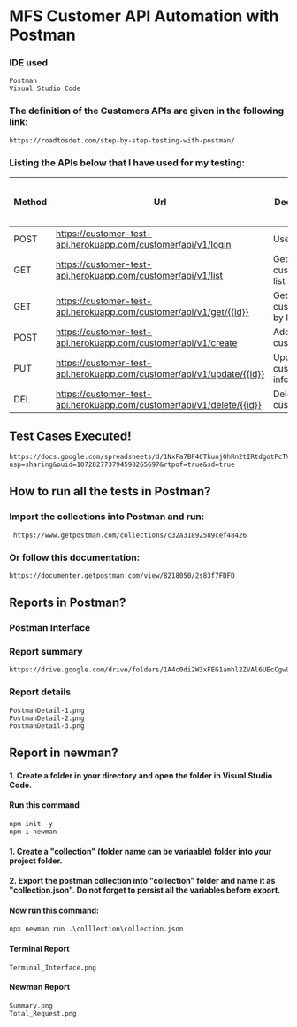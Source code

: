 # MFS Customer API Automation with Postman
### IDE used
    Postman
    Visual Studio Code
### The definition of the Customers APIs are given in the following link:
    https://roadtosdet.com/step-by-step-testing-with-postman/

### Listing the APIs below that I have used for my testing:

|Method|                        Url	                                    | Decription	|Sample Valid Request Body|
|------|-------------------------------------------------------------------|--------------|------------------------|
| POST |https://customer-test-api.herokuapp.com/customer/api/v1/login      |User login |  JSON     |
| GET  |https://customer-test-api.herokuapp.com/customer/api/v1/list       |Get customer list |	 VOID  |
| GET  |https://customer-test-api.herokuapp.com/customer/api/v1/get/{{id}} |Get customer by ID | VOID   |
| POST |https://customer-test-api.herokuapp.com/customer/api/v1/create	|  Add new customer | JSON    |
| PUT  |https://customer-test-api.herokuapp.com/customer/api/v1/update/{{id}} |  Update customer information | JSON   |
| DEL  |https://customer-test-api.herokuapp.com/customer/api/v1/delete/{{id}} |Delete customer | VOID   |

## Test Cases Executed!
    https://docs.google.com/spreadsheets/d/1NxFa7BF4CTkunjOhRn2tIRtdgotPcTV5/edit?usp=sharing&ouid=107282773794598265697&rtpof=true&sd=true

## How to run all the tests in Postman?
### Import the collections into Postman and run:
     https://www.getpostman.com/collections/c32a31892589cef48426
### Or follow this documentation:
    https://documenter.getpostman.com/view/8218050/2s83f7FDFD
## Reports in Postman?
### Postman Interface
    
### Report summary
    https://drive.google.com/drive/folders/1A4c0di2W3xFEG1amhl2ZVAl6UEcCgw94
### Report details
    PostmanDetail-1.png
    PostmanDetail-2.png
    PostmanDetail-3.png

## Report in newman?
#### 1. Create a folder in your directory and open the folder in Visual Studio Code.
#### Run this command
    npm init -y
    npm i newman
#### 1. Create a "collection" (folder name can be variaable) folder into your project folder.
#### 2. Export the postman collection into "collection" folder and name it as "collection.json". Do not forget to persist all the variables before export.
#### Now run this command:
    npx newman run .\colllection\collection.json
#### Terminal Report
    Terminal_Interface.png
#### Newman Report
    Summary.png
    Total_Request.png
